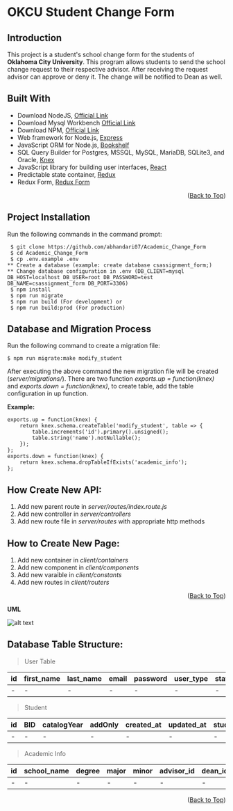 
<a name="readme-top"></a>


# OKCU Student Change Form

## **Introduction**

This project is a student's school change form for the students of **Oklahoma City University**. This program allows students to send the school change request to their respective advisor. After receiving the request advisor can approve or deny it. The change will be notified to Dean as well.

## **Built With**

- Download NodeJS, [Official Link](https://nodejs.org/en/download/)
- Download Mysql Workbench [Official Link](https://dev.mysql.com/downloads/workbench/)
- Download NPM, [Official Link]()
- Web framework for Node.js, [Express](http://expressjs.com/)
- JavaScript ORM  for Node.js, [Bookshelf](http://bookshelfjs.org/)
- SQL Query Builder for Postgres, MSSQL, MySQL, MariaDB, SQLite3, and Oracle, [Knex](http://knexjs.org/)
- JavaScript library for building user interfaces, [React](https://facebook.github.io/react/)
- Predictable state container, [Redux](http://redux.js.org/)
- Redux Form, [Redux Form](http://redux-form.com/8.3.0/)


<p align="right">(<a href="#readme-top">Back to Top</a>)</p>

## **Project Installation**

Run the following commands in the command prompt:

``` 
 $ git clone https://github.com/abhandari07/Academic_Change_Form
 $ cd Academic_Change_Form
 $ cp .env.example .env
** Create a database (example: create database csassignment_form;)
** Change database configuration in .env (DB_CLIENT=mysql DB_HOST=localhost DB_USER=root DB_PASSWORD=test DB_NAME=csassignment_form DB_PORT=3306)
 $ npm install
 $ npm run migrate
 $ npm run build (For development) or
 $ npm run build:prod (For production)
 ```
 
 ## **Database and Migration Process**
 
Run the following command to create a migration file:

```
$ npm run migrate:make modify_student
```

After executing the above command the new migration file will be created (_server/migrations/_). There are two function *_exports.up = function(knex)_* and *_exports.down = function(knex)_*, to create table, add the table configuration in up function. 

**Example:**

```
exports.up = function(knex) {
    return knex.schema.createTable('modify_student', table => {
        table.increments('id').primary().unsigned();
        table.string('name').notNullable();
    });
};
exports.down = function(knex) {
    return knex.schema.dropTableIfExists('academic_info');
};
```

## **How Create New API:**

1. Add new parent route in _server/routes/index.route.js_
2. Add new controller in _server/controllers_ 
3. Add new route file in _server/routes_ with appropriate http methods

## **How to Create New Page:**

1. Add new container in _client/containers_
2. Add new component in _client/components_
3. Add new varaible in _client/constants_
4. Add new routes in _client/routers_
 

<p align="right">(<a href="#readme-top">Back to Top</a>)</p>

**UML**

![alt text](https://github.com/abhandari07/Academic_Change_Form/upload/master/public/img/uml.png "Database Design")


## **Database Table Structure:**

> User Table

id|first_name|last_name|email|password|user_type|status|signature|created_at|updated_at
|-|-|-|-|-|-|-|-|-|-|
|-|-|-|-|-|-|-|-|-|-|

> Student

id|BID|catalogYear|addOnly|created_at|updated_at|student_id|date
|-|-|-|-|-|-|-|-|
|-|-|-|-|-|-|-|-|


> Academic Info

id|school_name|degree|major|minor|advisor_id|dean_id|is_advisor_approved|is_dean_approved|old_new_flag|student_id|created_at|updated_at
|-|-|-|-|-|-|-|-|-|-|-|-|-|
|-|-|-|-|-|-|-|-|-|-|-|-|-|

<p align="right">(<a href="#readme-top">Back to Top</a>)</p>

